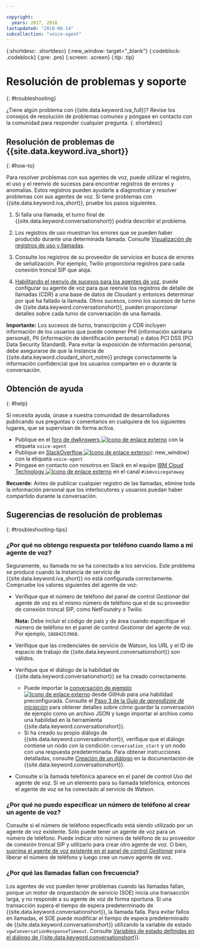 ```yaml
---

copyright:
  years: 2017, 2018
lastupdated: "2018-06-14"
subcollection: "voice-agent"
---
```


{:shortdesc: .shortdesc}
{:new_window: target="_blank"}
{:codeblock: .codeblock}
{:pre: .pre}
{:screen: .screen}
{:tip: .tip}

# Resolución de problemas y soporte
{: #troubleshooting}

¿Tiene algún problema con {{site.data.keyword.iva_full}}? Revise los consejos de resolución de problemas comunes y póngase en contacto con la comunidad para responder cualquier pregunta.
{: shortdesc}

## Resolución de problemas de {{site.data.keyword.iva_short}}
{: #how-to}

Para resolver problemas con sus agentes de voz, puede utilizar el registro, el uso y el reenvío de sucesos para encontrar registros de errores y anomalías. Estos registros pueden ayudarle a diagnosticar y resolver problemas con sus agentes de voz. Si tiene problemas con {{site.data.keyword.iva_short}}, pruebe los pasos siguientes.

1. Si falla una llamada, el turno final de {{site.data.keyword.conversationshort}} podría describir el problema.

1. Los registros de uso muestran los errores que se pueden haber producido durante una determinada llamada. Consulte [Visualización de registros de uso y llamadas](/docs/services/voice-agent?topic=voice-agent-logging).

1. Consulte los registros de su proveedor de servicios en busca de errores de señalización. Por ejemplo, Twilio proporciona registros para cada conexión troncal SIP que aloja.

1. [Habilitando el reenvío de sucesos para los agentes de voz](/docs/services/voice-agent?topic=voice-agent-event_forwarding), puede configurar su agente de voz para que reenvíe los registros de detalle de llamadas (CDR) a una base de datos de Cloudant y entonces determinar por qué ha fallado la llamada. Otros sucesos, como los sucesos de turno de {{site.data.keyword.conversationshort}}, pueden proporcionar detalles sobre cada turno de conversación de una llamada.

**Importante:** Los sucesos de turno, transcripción y CDR incluyen información de los usuarios que puede contener PHI (información sanitaria personal), PII (información de identificación personal) o datos PCI DSS (PCI Data Security Standard). Para evitar la exposición de información personal, debe asegurarse de que la instancia de {{site.data.keyword.cloudant_short_notm}} protege correctamente la información confidencial que los usuarios comparten en o durante la conversación.


## Obtención de ayuda
{: #help}

Si necesita ayuda, únase a nuestra comunidad de desarrolladores publicando sus preguntas o comentarios en cualquiera de los siguientes lugares, que se supervisan de forma activa.

* Publique en el [foro de dwAnswers ![Icono de enlace externo](../../icons/launch-glyph.svg "Icono de enlace externo")](https://developer.ibm.com/answers/topics/voice-agent/) con la etiqueta `voice-agent`
* Publique en [StackOverflow ![Icono de enlace externo](../../icons/launch-glyph.svg "Icono de enlace externo")](http://stackoverflow.com/questions/tagged/voice-agent){: new_window} con la etiqueta `voice-agent`
* Póngase en contacto con nosotros en Slack en el equipo [IBM Cloud Technology ![Icono de enlace externo](../../icons/launch-glyph.svg "Icono de enlace externo")](https://slack-invite-ibm-cloud-tech.mybluemix.net/) en el canal `#ibmvoicegateway`

**Recuerde**: Antes de publicar cualquier registro de las llamadas, elimine toda la información personal que los interlocutores y usuarios puedan haber compartido durante la conversación.

## Sugerencias de resolución de problemas
{: #troubleshooting-tips}

### ¿Por qué no obtengo respuesta por teléfono cuando llamo a mi agente de voz?

Seguramente, su llamada no se ha conectado a los servicios. Este problema se produce cuando la instancia de servicio de {{site.data.keyword.iva_short}} no está configurada correctamente. Compruebe los valores siguientes del agente de voz:

* Verifique que el número de teléfono del panel de control _Gestionar_ del agente de voz es el mismo número de teléfono que el de su proveedor de conexión troncal SIP, como NetFoundry o Twilio.

   **Nota:** Debe incluir el código de país y de área cuando especifique el número de teléfono en el panel de control _Gestionar_ del agente de voz. Por ejemplo, `18884253968`.

* Verifique que las credenciales de servicio de Watson, los URL y el ID de espacio de trabajo de {{site.data.keyword.conversationshort}} son válidos.
* Verifique que el diálogo de la habilidad de {{site.data.keyword.conversationshort}} se ha creado correctamente.
  * Puede importar la [conversación de ejemplo ![Icono de enlace externo](../../icons/launch-glyph.svg "Icono de enlace externo")](https://github.com/WASdev/sample.voice.gateway/blob/master/conversation/voice-gateway-conversation-en.json) desde GitHub para una habilidad preconfigurada. Consulte el [Paso 3 de la *Guía de aprendizaje de iniciación*](/docs/services/voice-agent?topic=voice-agent-getting-started-tutorial#step3) para obtener detalles sobre cómo guardar la conversación de ejemplo como un archivo JSON y luego importar el archivo como una habilidad en la herramienta {{site.data.keyword.conversationshort}}.
  * Si ha creado su propio diálogo de {{site.data.keyword.conversationshort}}, verifique que el diálogo contiene un nodo con la condición `conversation_start` y un nodo con una respuesta predeterminada. Para obtener instrucciones detalladas, consulte [Creación de un diálogo](/docs/services/assistant?topic=assistant-getting-started#getting-started-build-dialog) en la documentación de {{site.data.keyword.conversationshort}}.
* Consulte si la llamada telefónica aparece en el panel de control _Uso_ del agente de voz. Si ve un elemento para su llamada telefónica, entonces el agente de voz se ha conectado al servicio de Watson.

### ¿Por qué no puedo especificar un número de teléfono al crear un agente de voz?

Consulte si el número de teléfono especificado está siendo utilizado por un agente de voz existente. Sólo puede tener un agente de voz para un número de teléfono. Puede indicar otro número de teléfono de su proveedor de conexión troncal SIP y utilizarlo para crear otro agente de voz. O bien, [suprima el agente de voz existente en el panel de control _Gestionar_](/docs/services/voice-agent?topic=voice-agent-managing#delete_va) para liberar el número de teléfono y luego cree un nuevo agente de voz.

### ¿Por qué las llamadas fallan con frecuencia?

Los agentes de voz pueden tener problemas cuando las llamadas fallan, porque un motor de orquestación de servicio (SOE) inicia una transacción larga, y no responde a su agente de voz de forma oportuna. Si una transacción supera el tiempo de espera predeterminado de {{site.data.keyword.conversationshort}}, la llamada falla. Para evitar fallos en llamadas, el SOE puede modificar el tiempo de espera predeterminado de {{site.data.keyword.conversationshort}} utilizando la variable de estado `vgwConversationResponseTimeout`. Consulte [Variables de estado definidas en el diálogo de {{site.data.keyword.conversationshort}}](https://www.ibm.com/support/knowledgecenter/SS4U29/api.html#variables-conv).
